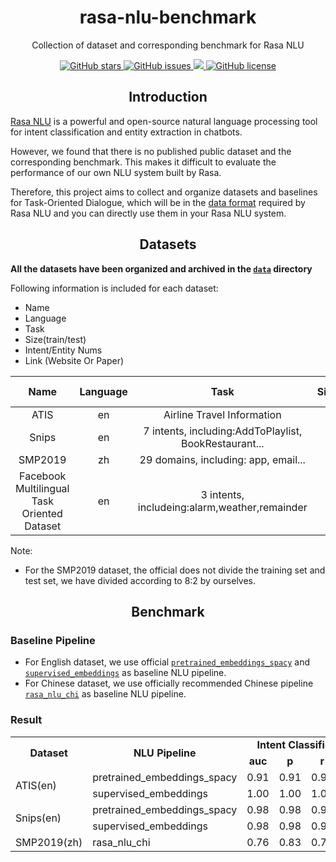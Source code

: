 <h1 align="center">rasa-nlu-benchmark</h1>
<p align="center">Collection of dataset and corresponding benchmark for Rasa NLU</p>

<p align="center">
  <a href="https://github.com/nghuyong/rasa-nlu-benchmark/stargazers">
    <img src="https://img.shields.io/github/stars/nghuyong/rasa-nlu-benchmark.svg?colorA=orange&colorB=orange&logo=github"
         alt="GitHub stars">
  </a>
  <a href="https://github.com/nghuyong/rasa-nlu-benchmark/issues">
        <img src="https://img.shields.io/github/issues/nghuyong/rasa-nlu-benchmark.svg"
             alt="GitHub issues">
  </a>
  <a href="https://github.com/nghuyong/rasa-nlu-benchmark/">
        <img src="https://img.shields.io/github/last-commit/nghuyong/rasa-nlu-benchmark.svg">
  </a>
  <a href="https://github.com/nghuyong/rasa-nlu-benchmark/blob/master/LICENSE">
        <img src="https://img.shields.io/github/license/nghuyong/rasa-nlu-benchmark.svg"
             alt="GitHub license">
  </a>
</p>

<h2 align="center">Introduction</h2>

[Rasa NLU](https://rasa.com/docs/rasa/nlu/about/) is a powerful and open-source natural language processing tool for intent classification and entity extraction in chatbots.

However, we found that there is no published public dataset and the corresponding benchmark.
This makes it difficult to evaluate the performance of our own NLU system built by Rasa.

Therefore, this project aims to collect and organize datasets and baselines for Task-Oriented Dialogue, which will be in the [data format](https://rasa.com/docs/rasa/nlu/training-data-format/) required by Rasa NLU and you can
directly use them in your Rasa NLU system.



<h2 align="center">Datasets</h2>

**All the datasets have been organized and archived in the [`data`](https://github.com/nghuyong/rasa-nlu-benchmark/blob/master/data) directory**

Following information is included for each dataset:
- Name
- Language
- Task
- Size(train/test)
- Intent/Entity Nums
- Link (Website Or Paper)

|Name|Language|Task|Size(Train/Test)|Intent/Entity Nums|Link|
|:----:|:----:|:----:|:----:|:----:|:----:|
|ATIS|en|Airline Travel Information|4978/893|26/129|[more detail](https://www.kaggle.com/siddhadev/atis-dataset)|
|Snips|en|7 intents, including:AddToPlaylist, BookRestaurant...|13802/699|7/72|[more detail](https://github.com/snipsco/nlu-benchmark)|
|SMP2019|zh|29 domains, including: app, email...|2063/480|24/62| [more detail](http://conference.cipsc.org.cn/smp2019/evaluation.html) |
|Facebook Multilingual Task Oriented Dataset|en|3 intents, includeing:alarm,weather,remainder|30521/8621|12/|https://fb.me/multilingual_task_oriented_data |

Note:
- For the SMP2019 dataset, the official does not divide the training set and test set, we have divided according to 8:2 by ourselves.

<h2 align="center">Benchmark</h2>

### Baseline Pipeline
- For English dataset, we use official [`pretrained_embeddings_spacy`](https://rasa.com/docs/rasa/nlu/choosing-a-pipeline/#pretrained-embeddings-spacy) and [`supervised_embeddings`](https://rasa.com/docs/rasa/nlu/choosing-a-pipeline/#pretrained-embeddings-spacy) as baseline NLU pipeline.
- For Chinese dataset, we use officially recommended Chinese pipeline [`rasa_nlu_chi`](http://www.crownpku.com/2017/07/27/%E7%94%A8Rasa_NLU%E6%9E%84%E5%BB%BA%E8%87%AA%E5%B7%B1%E7%9A%84%E4%B8%AD%E6%96%87NLU%E7%B3%BB%E7%BB%9F.html) as baseline NLU pipeline.

### Result

<table>
   <tr>
      <td rowspan="2" align="center"><b>Dataset</b></td>
      <td rowspan="2" align="center"><b>NLU Pipeline</b></td>
      <td colspan="4" align="center"><b>Intent Classification</b></td>
      <td colspan="4" align="center"><b>Entity Extraction</b></td>
   </tr>
   <tr>
      <td align="center"><b>auc</b></td>
      <td align="center"><b>p</b></td>
      <td align="center"><b>r</b></td>
      <td align="center"><b>f1</b></td>
      <td align="center"><b>auc</b></td>
      <td align="center"><b>p</b></td>
      <td align="center"><b>r</b></td>
      <td align="center"><b>f1</b></td>
   </tr>
   <tr>
      <td rowspan="2">ATIS(en)</td>
      <td >pretrained_embeddings_spacy</td>
      <td>0.91</td>
      <td>0.91</td>
      <td>0.91</td>
      <td>0.91</td>
      <td>0.98</td>
      <td>0.98</td>
      <td>0.98</td>
      <td>0.98</td>
   </tr>
   <tr>
      <td >supervised_embeddings</td>
      <td>1.00</td>
      <td>1.00</td>
      <td>1.00</td>
      <td>1.00</td>
      <td>0.98</td>
      <td>0.98</td>
      <td>0.98</td>
      <td>0.98</td>
   </tr>
   <tr>
      <td rowspan="2">Snips(en)</td>
      <td >pretrained_embeddings_spacy</td>
      <td>0.98</td>
      <td>0.98</td>
      <td>0.98</td>
      <td>0.98</td>
      <td>0.98</td>
      <td>0.98</td>
      <td>0.98</td>
      <td>0.98</td>
   </tr>
   <tr>
      <td >supervised_embeddings</td>
      <td>0.98</td>
      <td>0.98</td>
      <td>0.98</td>
      <td>0.98</td>
      <td>0.98</td>
      <td>0.98</td>
      <td>0.98</td>
      <td>0.98</td>
   </tr>
   <tr>
      <td>SMP2019(zh)</td>
      <td >rasa_nlu_chi</td>
      <td>0.76</td>
      <td>0.83</td>
      <td>0.76</td>
      <td>0.78</td>
      <td>0.79</td>
      <td>0.80</td>
      <td>0.79</td>
      <td>0.77</td>
   </tr>
</table>
